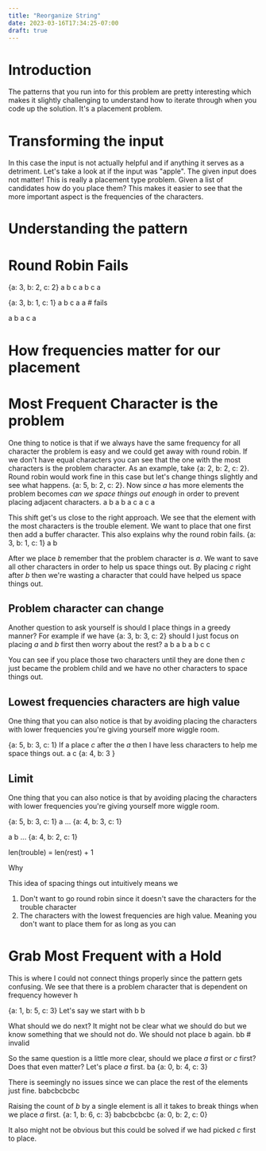 ```yaml
---
title: "Reorganize String"
date: 2023-03-16T17:34:25-07:00
draft: true
---
```



# Introduction
The patterns that you run into for this problem are pretty interesting which makes it slightly challenging to understand how to iterate through when you code up the solution.
It's a placement problem.

# Transforming the input
In this case the input is not actually helpful and if anything it serves as a detriment. Let's take a look at if the input was "apple". The given input does not matter! This is really a placement type problem. Given a list of candidates how do you place them?
This makes it easier to see that the more important aspect is the frequencies of the characters.

# Understanding the pattern

# Round Robin Fails
{a: 3, b: 2, c: 2}
a b c a b c a

{a: 3, b: 1, c: 1}
a b c a a # fails

a b a c a 

# How frequencies matter for our placement
# Most Frequent Character is the problem
One thing to notice is that if we always have the same frequency for all character the problem is easy and we could get away with round robin. If we don't have equal characters you can see that the one with the most characters
is the problem character.
As an example, take {a: 2, b: 2, c: 2}. Round robin would work fine in this case but let's change things slightly and see what happens. {a: 5, b: 2, c: 2}. Now since *a* has more elements the 
problem becomes *can we space things out enough* in order to prevent placing adjacent characters.
a b a b a c a c a

This shift get's us close to the right approach. We see that the element with the most characters is the trouble element. We want to place that one first then add a buffer character. This also explains why the round robin fails.
{a: 3, b: 1, c: 1}
a b 

After we place *b* remember that the problem character is *a*. We want to save all other characters in order to help us space things out. By placing *c* right after *b* then we're wasting a character
that could have helped us space things out. 

## Problem character can change
Another question to ask yourself is should I place things in a greedy manner? For example if we have {a: 3, b: 3, c: 2} should I just focus on placing *a* and *b* first then worry about the rest?
a b a b a b c c

You can see if you place those two characters until they are done then *c* just became the problem child and we have no other characters to space things out.

## Lowest frequencies characters are high value
One thing that you can also notice is that by avoiding placing the characters with lower frequencies you're giving yourself more wiggle room. 

{a: 5, b: 3, c: 1}
If a place *c* after the *a* then I have less characters to help me space things out.
a c 
{a: 4, b: 3 }

## Limit
One thing that you can also notice is that by avoiding placing the characters with lower frequencies you're giving yourself more wiggle room. 

{a: 5, b: 3, c: 1}
a ... 
{a: 4, b: 3, c: 1}

a b ... 
{a: 4, b: 2, c: 1}

len(trouble) = len(rest) + 1

Why






This idea of spacing things out intuitively means we 
1. Don't want to go round robin since it doesn't save the characters for the trouble character
2. The characters with the lowest frequencies are high value. Meaning you don't want to place them for as long as you can

# Grab Most Frequent with a Hold
This is where I could not connect things properly since the pattern gets confusing. We see that there is a problem character that is dependent on frequency however h



{a: 1, b: 5, c: 3}
Let's say we start with b
b 

What should we do next? It might not be clear what we should do but we know something that we should not do. We should not place b again.
bb # invalid 

So the same question is a little more clear, should we place *a* first or *c* first? Does that even matter? Let's place *a* first.
ba 
{a: 0, b: 4, c: 3}

There is seemingly no issues since we can place the rest of the elements just fine. 
babcbcbcbc

Raising the count of *b* by a single element is all it takes to break things when we place *a* first.
{a: 1, b: 6, c: 3}
babcbcbcbc
{a: 0, b: 2, c: 0}

It also might not be obvious but this could be solved if we had picked *c* first to place.



